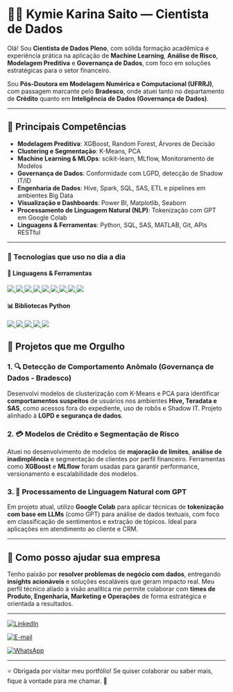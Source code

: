 # 👩‍💻 Kymie Karina Saito — Cientista de Dados

Olá! Sou **Cientista de Dados Pleno**, com sólida formação acadêmica e experiência prática na aplicação de **Machine Learning**, **Análise de Risco**, **Modelagem Preditiva** e **Governança de Dados**, com foco em soluções estratégicas para o setor financeiro.

Sou **Pós-Doutora em Modelagem Numérica e Computacional (UFRRJ)**, com passagem marcante pelo **Bradesco**, onde atuei tanto no departamento de **Crédito** quanto em **Inteligência de Dados (Governança de Dados)**.

---

## 🚀 Principais Competências

- **Modelagem Preditiva**: XGBoost, Random Forest, Árvores de Decisão
- **Clustering e Segmentação**: K-Means, PCA
- **Machine Learning & MLOps**: scikit-learn, MLflow, Monitoramento de Modelos
- **Governança de Dados**: Conformidade com LGPD, detecção de Shadow IT/ID
- **Engenharia de Dados**: Hive, Spark, SQL, SAS, ETL e pipelines em ambientes Big Data
- **Visualização e Dashboards**: Power BI, Matplotlib, Seaborn
- **Processamento de Linguagem Natural (NLP)**: Tokenização com GPT em Google Colab
- **Linguagens & Ferramentas**: Python, SQL, SAS, MATLAB, Git, APIs RESTful

---
### 🚀 Tecnologias que uso no dia a dia



#### 🧪 Linguagens & Ferramentas

<p align="left">
  <a href="https://www.python.org/" target="_blank">
    <img src="https://img.shields.io/badge/-Python-%231572B6?style=for-the-badge&logo=python&logoColor=white"/>
  </a>
  <a href="https://www.postgresql.org/" target="_blank">
    <img src="https://img.shields.io/badge/-SQL-%2300f?style=for-the-badge&logo=postgresql&logoColor=white"/>
  </a>
  <a href="https://www.sas.com/" target="_blank">
    <img src="https://img.shields.io/badge/-SAS-%23B4004E?style=for-the-badge&logo=sas&logoColor=white"/>
  </a>
  <a href="https://www.mathworks.com/products/matlab.html" target="_blank">
    <img src="https://img.shields.io/badge/-MATLAB-%23ff9100?style=for-the-badge&logo=mathworks&logoColor=white"/>
  </a>
  <a href="https://spark.apache.org/" target="_blank">
    <img src="https://img.shields.io/badge/-Spark-%23FF9900?style=for-the-badge&logo=apachespark&logoColor=white"/>
  </a>
  <a href="https://hive.apache.org/" target="_blank">
    <img src="https://img.shields.io/badge/-Hive-%23F0DC4E?style=for-the-badge&logo=apachehive&logoColor=black"/>
  </a>
  <a href="https://powerbi.microsoft.com/" target="_blank">
    <img src="https://img.shields.io/badge/-Power%20BI-%23F2C811?style=for-the-badge&logo=powerbi&logoColor=black"/>
  </a>
  <a href="https://mlflow.org/" target="_blank">
    <img src="https://img.shields.io/badge/-MLflow-%230084FF?style=for-the-badge&logo=mlflow&logoColor=white"/>
  </a>
  <a href="https://colab.research.google.com/" target="_blank">
    <img src="https://img.shields.io/badge/-Google%20Colab-%23F9AB00?style=for-the-badge&logo=googlecolab&logoColor=black"/>
  </a>
</p>

#### 📊 Bibliotecas Python

<p align="left">
  <a href="https://pandas.pydata.org/" target="_blank">
    <img src="https://img.shields.io/badge/Pandas-150458?style=for-the-badge&logo=pandas&logoColor=white" />
  </a>
  <a href="https://numpy.org/" target="_blank">
    <img src="https://img.shields.io/badge/NumPy-013243?style=for-the-badge&logo=numpy&logoColor=white" />
  </a>
  <a href="https://scikit-learn.org/" target="_blank">
    <img src="https://img.shields.io/badge/Scikit--Learn-F7931E?style=for-the-badge&logo=scikit-learn&logoColor=white" />
  </a>
  <a href="https://matplotlib.org/" target="_blank">
    <img src="https://img.shields.io/badge/Matplotlib-11557C?style=for-the-badge&logo=matplotlib&logoColor=white" />
  </a>
  <a href="https://seaborn.pydata.org/" target="_blank">
    <img src="https://img.shields.io/badge/Seaborn-004B87?style=for-the-badge&logo=seaborn&logoColor=white" />
  </a>
</p>

## 🧠 Projetos que me Orgulho

### 1. 🔍 **Detecção de Comportamento Anômalo (Governança de Dados - Bradesco)**
Desenvolvi modelos de clusterização com K-Means e PCA para identificar **comportamentos suspeitos** de usuários nos ambientes **Hive, Teradata e SAS**, como acessos fora do expediente, uso de robôs e Shadow IT. Projeto alinhado à **LGPD e segurança de dados**.

### 2. 💳 **Modelos de Crédito e Segmentação de Risco**
Atuei no desenvolvimento de modelos de **majoração de limites**, **análise de inadimplência** e segmentação de clientes por perfil financeiro. Ferramentas como **XGBoost** e **MLflow** foram usadas para garantir performance, versionamento e escalabilidade dos modelos.

### 3. 🤖 **Processamento de Linguagem Natural com GPT**
Em projeto atual, utilizo **Google Colab** para aplicar técnicas de **tokenização com base em LLMs** (como GPT) para análise de dados textuais, com foco em classificação de sentimentos e extração de tópicos. Ideal para aplicações em atendimento ao cliente e CRM.

---

## 🎯 Como posso ajudar sua empresa

Tenho paixão por **resolver problemas de negócio com dados**, entregando **insights acionáveis** e soluções escaláveis que geram impacto real. Meu perfil técnico aliado à visão analítica me permite colaborar com **times de Produto, Engenharia, Marketing e Operações** de forma estratégica e orientada a resultados.

---


[![LinkedIn](https://img.shields.io/badge/LinkedIn-Kymie_Saito-0A66C2?style=for-the-badge&logo=linkedin&logoColor=white)](https://www.linkedin.com/in/kymie-karina-saitoo-ph-d-ufrj-28703316a/?utm_source=github&utm_medium=portfolio&utm_campaign=perfil)

[![E-mail](https://img.shields.io/badge/E--mail-kymieksaito@gmail.com-D14836?style=for-the-badge&logo=gmail&logoColor=white)](mailto:kymieksaito@gmail.com?subject=Contato%20via%20GitHub%20Portfolio&body=Olá%20Kymie%2C%20vi%20seu%20portfólio%20no%20GitHub%20e%20gostaria%20de%20conversar%20sobre...)

[![WhatsApp](https://img.shields.io/badge/WhatsApp-Enviar%20mensagem-25D366?style=for-the-badge&logo=whatsapp&logoColor=white)](https://wa.me/559186169413?text=Olá%20Kymie%2C%20vi%20seu%20portfólio%20no%20GitHub%20e%20gostaria%20de%20saber%20mais%20sobre%20sua%20experiência%20em%20Ciência%20de%20Dados!)

---

⭐ Obrigada por visitar meu portfólio! Se quiser colaborar ou saber mais, fique à vontade para me chamar. 🚀
